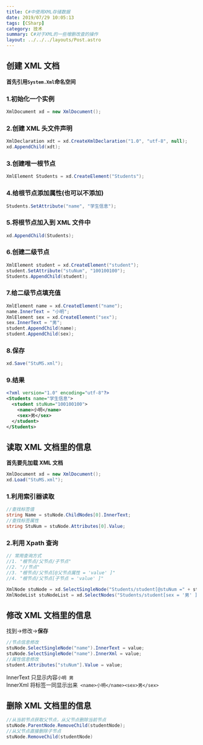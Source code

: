 ```yaml
---
title: C#中使用XML存储数据
date: 2019/07/29 10:05:13
tags: [CSharp]
category: 技术
summary: C#对于XML的一些增删改查的操作
layout: ../../../layouts/Post.astro
---
```


## 创建 XML 文档

**首先引用`System.Xml`命名空间**

### 1.初始化一个实例

```cs
XmlDocument xd = new XmlDocument();
```

### 2.创建 XML 头文件声明

```cs
XmlDeclaration xdt = xd.CreateXmlDeclaration("1.0", "utf-8", null);
xd.AppendChild(xdt);
```

### 3.创建唯一根节点

```cs
XmlElement Students = xd.CreateElement("Students");
```

### 4.给根节点添加属性(也可以不添加)

```cs
Students.SetAttribute("name", "学生信息");
```

### 5.将根节点加入到 XML 文件中

```cs
xd.AppendChild(Students);
```

### 6.创建二级节点

```cs
XmlElement student = xd.CreateElement("student");
student.SetAttribute("stuNum", "100100100");
Students.AppendChild(student);
```

### 7.给二级节点填充值

```cs
XmlElement name = xd.CreateElement("name");
name.InnerText = "小明";
XmlElement sex = xd.CreateElement("sex");
sex.InnerText = "男";
student.AppendChild(name);
student.AppendChild(sex);
```

### 8.保存

```cs
xd.Save("StuMS.xml");
```

### 9.结果

```xml
<?xml version="1.0" encoding="utf-8"?>
<Students name="学生信息">
  <student stuNum="100100100">
    <name>小明</name>
    <sex>男</sex>
  </student>
</Students>
```

## 读取 XML 文档里的信息

**首先要先加载 XML 文档**

```cs
XmlDocument xd = new XmlDocument();
xd.Load("StuMS.xml");
```

### 1.利用索引器读取

```cs
//查找标签值
string Name = stuNode.ChildNodes[0].InnerText;
//查找标签属性
string StuNum = stuNode.Attributes[0].Value;
```

### 2.利用 Xpath 查询

```cs
// 常用查询方式
//1. "根节点/父节点/子节点"
//2. "//节点"
//3. "根节点/父节点[@父节点属性 = 'value' ]"
//4. "根节点/父节点[子节点 = 'value' ]"

XmlNode stuNode = xd.SelectSingleNode("Students/student[@stuNum =" + stuNum + "]");//可以获得指定stuNum的一个节点
XmlNodeList stuNodeList = xd.SelectNodes("Students/student[sex = '男' ]");//可以获得指定性别的集合
```

## 修改 XML 文档里的信息

找到->修改->**保存**

```cs
//节点信息修改
stuNode.SelectSingleNode("name").InnerText = value;
stuNode.SelectSingleNode("name").InnerXml = value;
//属性信息修改
student.Attributes["stuNum"].Value = value;
```

InnerText 只显示内容`小明 男`\
InnerXml 将标签一同显示出来` <name>小明</name><sex>男</sex>`

## 删除 XML 文档里的信息

```cs
//从当前节点获取父节点，从父节点删除当前节点
stuNode.ParentNode.RemoveChild(studentNode);
//从父节点直接删除子节点
stuNode.RemoveChild(studentNode)
```
